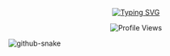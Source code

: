 <p align="center">
  <a href="https://github.com/illmalicsi">
    </a>
</p>

<p align="center">
  <a href="https://github.com/DenverCoder1/readme-typing-svg">
   <a href="https://git.io/typing-svg"><img src="https://readme-typing-svg.demolab.com?font=Fira+Code&weight=500&size=19&pause=1000&color=07F766&center=true&vCenter=true&width=700&lines=Ateneo+de+Davao+University;Cybersecurity+Enthusiast;CSSEC+Source+Code;Ateneo+Circle+of+Computer+Enthusiast+for+Study+and+Success+(ACCESS);Ateneo+de+Davao+Mathematics+Society+(AdDAMS)" alt="Typing SVG" /></a>
</p>

<p align="center">
  <img src="https://komarev.com/ghpvc/?username=yyerf&color=green&style=for-the-badge" alt="Profile Views" />
</p>

<picture>
  <source media="(prefers-color-scheme: dark)" srcset="https://raw.githubusercontent.com/tobiasmeyhoefer/tobiasmeyhoefer/output/github-snake-dark.svg" />
  <source media="(prefers-color-scheme: light)" srcset="https://raw.githubusercontent.com/tobiasmeyhoefer/tobiasmeyhoefer/output/github-snake.svg" />
  <img alt="github-snake" src="https://raw.githubusercontent.com/tobiasmeyhoefer/tobiasmeyhoefer/output/github-snake.svg" />
</picture>
